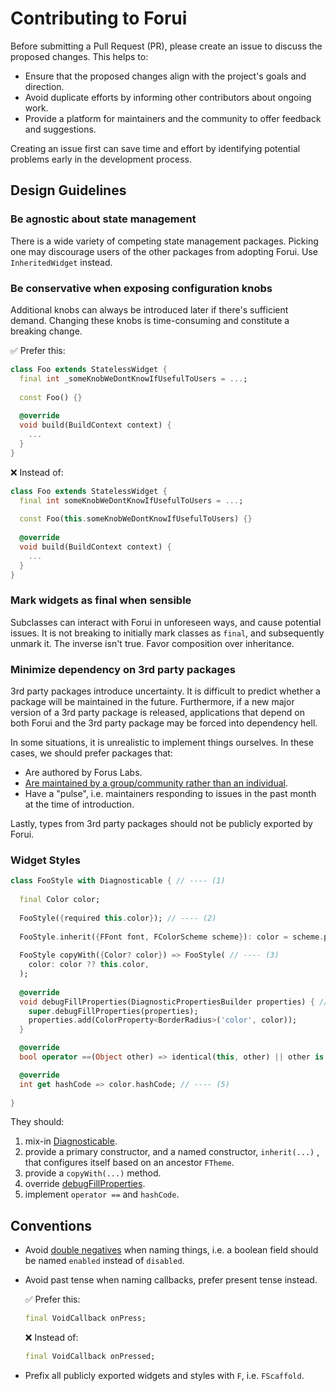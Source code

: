 # Contributing to Forui

Before submitting a Pull Request (PR), please create an issue to discuss the proposed changes. This helps to:

* Ensure that the proposed changes align with the project's goals and direction.
* Avoid duplicate efforts by informing other contributors about ongoing work.
* Provide a platform for maintainers and the community to offer feedback and suggestions.

Creating an issue first can save time and effort by identifying potential problems early in the development process.

## Design Guidelines

### Be agnostic about state management

There is a wide variety of competing state management packages. Picking one may discourage users of the other packages 
from adopting Forui. Use `InheritedWidget` instead.

### Be conservative when exposing configuration knobs

Additional knobs can always be introduced later if there's sufficient demand. Changing these knobs is time-consuming and
constitute a breaking change.

✅ Prefer this:
```dart
class Foo extends StatelessWidget {
  final int _someKnobWeDontKnowIfUsefulToUsers = ...;
  
  const Foo() {}
  
  @override
  void build(BuildContext context) {
    ...
  }
}
```

❌ Instead of:
```dart
class Foo extends StatelessWidget {
  final int someKnobWeDontKnowIfUsefulToUsers = ...;
  
  const Foo(this.someKnobWeDontKnowIfUsefulToUsers) {}
  
  @override
  void build(BuildContext context) {
    ...
  }
}
```

### Mark widgets as final when sensible

Subclasses can interact with Forui in unforeseen ways, and cause potential issues. It is not breaking to initially mark 
classes as `final`, and subsequently unmark it. The inverse isn't true. Favor composition over inheritance.

### Minimize dependency on 3rd party packages

3rd party packages introduce uncertainty. It is difficult to predict whether a package will be maintained in the future.
Furthermore, if a new major version of a 3rd party package is released, applications that depend on both Forui and the 
3rd party package may be forced into dependency hell. 

In some situations, it is unrealistic to implement things ourselves. In these cases, we should prefer packages that:
* Are authored by Forus Labs.
* [Are maintained by a group/community rather than an individual](https://en.wikipedia.org/wiki/Bus_factor).
* Have a "pulse", i.e. maintainers responding to issues in the past month at the time of introduction.

Lastly, types from 3rd party packages should not be publicly exported by Forui.

### Widget Styles

```dart
class FooStyle with Diagnosticable { // ---- (1)
  
  final Color color;
  
  FooStyle({required this.color}); // ---- (2)
  
  FooStyle.inherit({FFont font, FColorScheme scheme}): color = scheme.primary; // ---- (2)
  
  FooStyle copyWith({Color? color}) => FooStyle( // ---- (3)
    color: color ?? this.color, 
  );
  
  @override
  void debugFillProperties(DiagnosticPropertiesBuilder properties) { // ---- (4)
    super.debugFillProperties(properties);
    properties.add(ColorProperty<BorderRadius>('color', color));
  }

  @override
  bool operator ==(Object other) => identical(this, other) || other is FStyle && color == other.color; // ---- (5)

  @override
  int get hashCode => color.hashCode; // ---- (5)
  
}
```

They should:
1. mix-in [Diagnosticable](https://api.flutter.dev/flutter/foundation/Diagnosticable-mixin.html).
2. provide a primary constructor, and a named constructor, `inherit(...)` , that configures itself based on 
   an ancestor `FTheme`.
3. provide a `copyWith(...)` method.
4. override [debugFillProperties](https://api.flutter.dev/flutter/foundation/Diagnosticable/debugFillProperties.html).
5. implement `operator ==` and `hashCode`.


## Conventions

* Avoid [double negatives](https://en.wikipedia.org/wiki/Double_negative) when naming things, i.e. a boolean field should
  be named `enabled` instead of `disabled`.

* Avoid past tense when naming callbacks, prefer present tense instead.

  ✅ Prefer this:
  ```dart
  final VoidCallback onPress;
  ```

  ❌ Instead of:
  ```dart
  final VoidCallback onPressed;
  ```


* Prefix all publicly exported widgets and styles with `F`, i.e. `FScaffold`.
